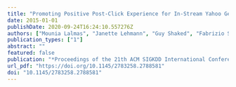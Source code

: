```yaml
---
title: "Promoting Positive Post-Click Experience for In-Stream Yahoo Gemini Users"
date: 2015-01-01
publishDate: 2020-09-24T16:24:10.557276Z
authors: ["Mounia Lalmas", "Janette Lehmann", "Guy Shaked", "Fabrizio Silvestri", "Gabriele Tolomei"]
publication_types: ["1"]
abstract: ""
featured: false
publication: "*Proceedings of the 21th ACM SIGKDD International Conference on Knowledge Discovery and Data Mining, Sydney, NSW, Australia, August 10-13, 2015*"
url_pdf: "https://doi.org/10.1145/2783258.2788581"
doi: "10.1145/2783258.2788581"
---
```


